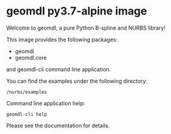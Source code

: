 # geomdl py3.7-alpine image

Welcome to geomdl, a pure Python B-spline and NURBS library!

This image provides the following packages:

* geomdl
* geomdl.core

and geomdl-cli command line application.

You can find the examples under the following directory:

    /nurbs/examples

Command line application help:

    geomdl-cli help

Please see the documentation for details.
